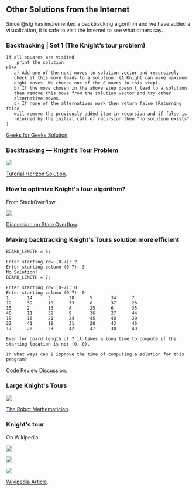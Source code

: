 ## Other Solutions from the Internet

Since @slg has implemented a backtracking algorithm and we have added a visualization, it is safe to visit the Internet to see what others say.

### Backtracking | Set 1 (The Knight’s tour problem)

```
If all squares are visited 
    print the solution
Else
   a) Add one of the next moves to solution vector and recursively 
   check if this move leads to a solution. (A Knight can make maximum 
   eight moves. We choose one of the 8 moves in this step).
   b) If the move chosen in the above step doesn't lead to a solution
   then remove this move from the solution vector and try other 
   alternative moves.
   c) If none of the alternatives work then return false (Returning false 
   will remove the previously added item in recursion and if false is 
   returned by the initial call of recursion then "no solution exists" )
```

[Geeks for Geeks Solution](http://www.geeksforgeeks.org/backtracking-set-1-the-knights-tour-problem/).

### Backtracking — Knight’s Tour Problem

![](http://algorithms.tutorialhorizon.com/files/2015/05/8-moves-of-a-Knight-1.png)

[Tutorial Horizon Solution](http://algorithms.tutorialhorizon.com/backtracking-knights-tour-problem/).

### How to optimize Knight's tour algorithm?

From StackOverflow.

![](http://i.stack.imgur.com/dfUrj.png)

[Discussion on StackOverflow](https://stackoverflow.com/questions/19214109/how-to-optimize-knights-tour-algorithm).

### Making backtracking Knight's Tours solution more efficient

```
BOARD_LENGTH = 5;

Enter starting row (0-7): 2
Enter starting column (0-7): 3
No Solution!
BOARD_LENGTH = 7;

Enter starting row (0-7): 0
Enter starting column (0-7): 0
1       14      3       38      5       34      7       
12      39      10      33      8       37      26      
15      2       13      4       25      6       35      
40      11      32      9       36      27      44      
19      16      21      24      45      48      29      
22      41      18      31      28      43      46      
17      20      23      42      47      30      49

Even for board length of 7 it takes a long time to compute if the starting location is not (0, 0).

In what ways can I improve the time of computing a solution for this program?
```

[Code Review Discussion](https://codereview.stackexchange.com/questions/66888/making-backtracking-knights-tours-solution-more-efficient).

### Large Knight's Tours

![](https://i0.wp.com/www.gilith.com/chess/knights/tile6x6r.png)

[The Robot Mathematician](https://gilith.wordpress.com/2013/02/20/large-knights-tours/).

### Knight's tour

On Wikipedia.

![](https://upload.wikimedia.org/wikipedia/commons/d/da/Knight%27s_tour_anim_2.gif)

![](https://upload.wikimedia.org/wikipedia/commons/c/ca/Knights-Tour-Animation.gif)

![](https://upload.wikimedia.org/wikipedia/commons/thumb/6/64/Knight%27s_graph_showing_number_of_possible_moves.svg/1024px-Knight%27s_graph_showing_number_of_possible_moves.svg.png)

[Wikipedia Article](https://en.wikipedia.org/wiki/Knight%27s_tour).

